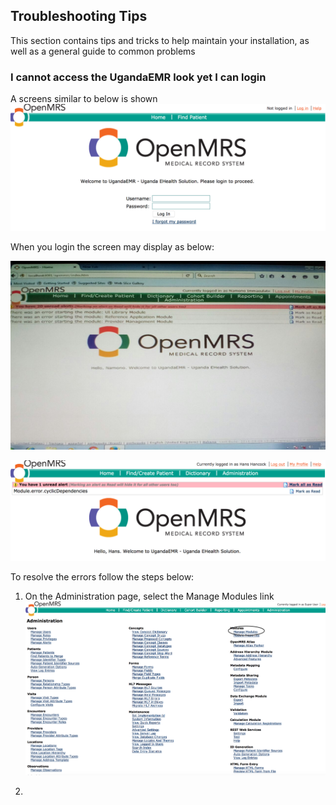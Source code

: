 ## Troubleshooting Tips

This section contains tips and tricks to help maintain your installation, as well as a general guide to common problems 

### I cannot access the UgandaEMR look yet I can login 
A screens similar to below is shown 
![Login Error no modules started](images/login_error_modules_not_started.png)

When you login the screen may display as below:

![Modules not started errors](images/module_not_started_error-1.jpg)

![Modules not started due to cyclic dependencies](images/module_not_started_error_2.png)

To resolve the errors follow the steps below:

1. On the Administration page, select the Manage Modules link
![Manage Modules](images/manage_modules_link.png)

2. 


